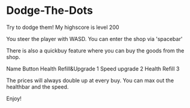 # Dodge-The-Dots
Try to dodge them!
My highscore is level 200

You steer the player with  WASD. 
You can enter the shop via 'spacebar'

There is also a quickbuy feature where you can buy the goods from the shop.

Name                    Button
Health Refill&Upgrade     1
Speed upgrade             2
Health Refill             3

The prices will always double up at every buy. 
You can max out the healthbar and the speed.

Enjoy!

